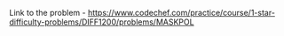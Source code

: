 Link to the problem - https://www.codechef.com/practice/course/1-star-difficulty-problems/DIFF1200/problems/MASKPOL
